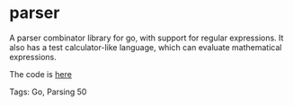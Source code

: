 # parser

A parser combinator library for go,
with support for regular expressions.
It also has a test calculator-like language,
which can evaluate mathematical expressions.

The code is [here](https://github.com/hhhhhhhhhn/parser)

Tags: Go, Parsing
50
